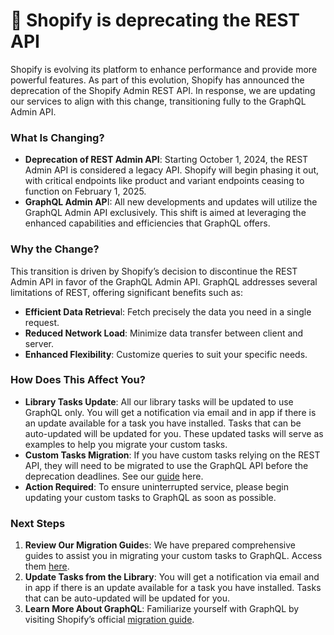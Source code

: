 # 📣 Shopify is deprecating the REST API

Shopify is evolving its platform to enhance performance and provide more powerful features. As part of this evolution, Shopify has announced the deprecation of the Shopify Admin REST API. In response, we are updating our services to align with this change, transitioning fully to the GraphQL Admin API.

### What Is Changing?

* **Deprecation of REST Admin API**: Starting October 1, 2024, the REST Admin API is considered a legacy API. Shopify will begin phasing it out, with critical endpoints like product and variant endpoints ceasing to function on February 1, 2025.
* **GraphQL Admin AP**I: All new developments and updates will utilize the GraphQL Admin API exclusively. This shift is aimed at leveraging the enhanced capabilities and efficiencies that GraphQL offers.

### Why the Change?

This transition is driven by Shopify’s decision to discontinue the REST Admin API in favor of the GraphQL Admin API. GraphQL addresses several limitations of REST, offering significant benefits such as:

* **Efficient Data Retrieva**l: Fetch precisely the data you need in a single request.
* **Reduced Network Load**: Minimize data transfer between client and server.
* **Enhanced Flexibility**: Customize queries to suit your specific needs.

### How Does This Affect You?

* **Library Tasks Update**: All our library tasks will be updated to use GraphQL only. You will get a notification via email and in app if there is an update available for a task you have installed. Tasks that can be auto-updated will be updated for you. These updated tasks will serve as examples to help you migrate your custom tasks.
* **Custom Tasks Migration**: If you have custom tasks relying on the REST API, they will need to be migrated to use the GraphQL API before the deprecation deadlines. See our [guide](resources/converting-tasks-from-shopify-rest-to-graphql/) here.
* **Action Required**: To ensure uninterrupted service, please begin updating your custom tasks to GraphQL as soon as possible.

### Next Steps

1. **Review Our Migration Guide**s: We have prepared comprehensive guides to assist you in migrating your custom tasks to GraphQL. Access them [here](resources/converting-tasks-from-shopify-rest-to-graphql/).
2. **Update Tasks from the Library**: You will get a notification via email and in app if there is an update available for a task you have installed. Tasks that can be auto-updated will be updated for you.&#x20;
3. **Learn More About GraphQL**: Familiarize yourself with GraphQL by visiting Shopify’s official [migration guide](https://shopify.dev/docs/apps/build/graphql/migrate).











